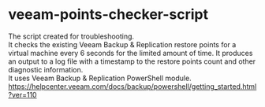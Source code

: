 # veeam-points-checker-script

The script created for troubleshooting.<br/>
It checks the existing Veeam Backup & Replication restore points for a virtual machine every 6 seconds for the limited amount of time. It produces an output to a log file with a timestamp to the restore points count and other diagnostic information.<br/>
It uses Veeam Backup & Replication PowerShell module.<br/>
https://helpcenter.veeam.com/docs/backup/powershell/getting_started.html?ver=110